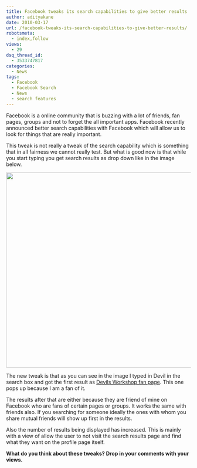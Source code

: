 ```yaml
---
title: Facebook tweaks its search capabilities to give better results
author: adityakane
date: 2010-03-17
url: /facebook-tweaks-its-search-capabilities-to-give-better-results/
robotsmeta:
  - index,follow
views:
  - 29
dsq_thread_id:
  - 3533747817
categories:
  - News
tags:
  - Facebook
  - Facebook Search
  - News
  - search features
---
```

Facebook is a online community that is buzzing with a lot of friends, fan pages, groups and not to forget the all important apps. Facebook recently announced better search capabilities with Facebook which will allow us to look for things that are really important.

This tweak is not really a tweak of the search capability which is something that in all fairness we cannot really test. But what is good now is that while you start typing you get search results as drop down like in the image below.

<a href="http://fbknol.com/2010/03/17/facebook-tweaks-its-search-capabilities-to-give-better-results/facebook_search/" onclick="_gaq.push(['_trackEvent', 'outbound-article', 'http://fbknol.com/2010/03/17/facebook-tweaks-its-search-capabilities-to-give-better-results/facebook_search/', '']);" rel="attachment wp-att-1051"><img class="alignnone size-full  wp-image-54348" src="http://cdn.devilsworkshop.org/files/2010/03/facebook_search.png" alt="" width="550" height="532" /></a>

The new tweak is that as you can see in the image I typed in Devil in the search box and got the first result as <a href="http://www.facebook.com/pages/Devils-Workshop/88186042363" onclick="_gaq.push(['_trackEvent', 'outbound-article', 'http://www.facebook.com/pages/Devils-Workshop/88186042363', 'Devils Workshop fan page']);" >Devils Workshop fan page</a>. This one pops up because I am a fan of it.

The results after that are either because they are friend of mine on Facebook who are fans of certain pages or groups. It works the same with friends also. If you searching for someone ideally the ones with whom you share mutual friends will show up first in the results.

Also the number of results being displayed has increased. This is mainly with a view of allow the user to not visit the search results page and find what they want on the profile page itself.

**What do you think about these tweaks? Drop in your comments with your views.**
